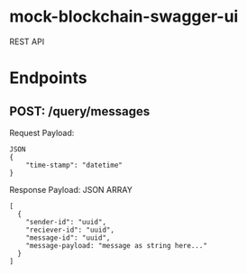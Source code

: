 # mock-blockchain-swagger-ui
REST API 

# Endpoints

## POST: /query/messages
Request Payload:
```
JSON
{
    "time-stamp": "datetime"
}
```
Response Payload:
JSON ARRAY
```
[
  {
    "sender-id": "uuid",
    "reciever-id": "uuid",
    "message-id": "uuid",
    "message-payload: "message as string here..."
  }
]
```


